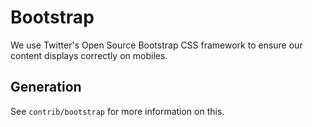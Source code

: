 # Bootstrap

We use Twitter's Open Source Bootstrap CSS framework to ensure our content
displays correctly on mobiles.

## Generation

See `contrib/bootstrap` for more information on this.

